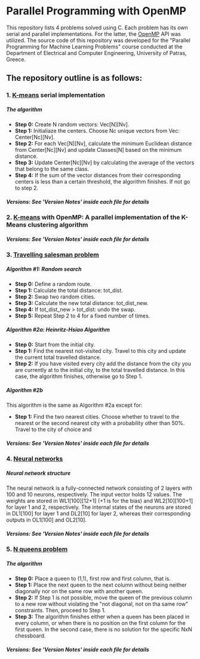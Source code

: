 # Parallel Programming with OpenMP

This repository lists 4 problems solved using C. Each problem has its own serial and parallel implementations. For the latter, the [OpenMP](https://www.openmp.org/) API was utilized.
The source code of this repository was developed for the "Parallel Programming for Machine Learning Problems" course conducted at the Department of Electrical and Computer Engineering, University of Patras, Greece.

## The repository outline is as follows:
### 1. **[K-means](https://en.wikipedia.org/wiki/K-means_clustering) serial implementation**
##### The algorithm
- **Step 0:** Create N random vectors: Vec[N][Nv].
- **Step 1:** Initialiaze the centers. Choose Nc unique vectors from Vec: Center[Nc][Nv].
- **Step 2:** For each Vec[N][Nv], calculate the minimum Euclidean distance from Center[Nc][Nv] and update Classes[N] based on the minimum distance.
- **Step 3:** Update Center[Nc][Nv] by calculating the average of the vectors that belong to the same class.
- **Step 4:** If the sum of the vector distances from their corresponding centers is less than a certain threshold, the algorithm finishes. If not go to step 2.
##### Versions: _See 'Version Notes' inside each file for details_
### 2. **[K-means](https://en.wikipedia.org/wiki/K-means_clustering) with OpenMP:** A parallel implementation of the K-Means clustering algorithm
##### Versions: _See 'Version Notes' inside each file for details_
### 3. **[Travelling salesman problem](https://en.wikipedia.org/wiki/Travelling_salesman_problem)**
##### Algorithm #1: Random search
- **Step 0:** Define a random route.
- **Step 1:** Calculate the total distance: tot_dist.
- **Step 2:** Swap two random cities.
- **Step 3:** Calculate the new total distance: tot_dist_new.
- **Step 4:** If tot_dist_new > tot_dist: undo the swap.
- **Step 5:** Repeat Step 2 to 4 for a fixed number of times.
##### Algorithm #2a: Heinritz-Hsiao Algorithm
- **Step 0:** Start from the initial city.
- **Step 1:** Find the nearest not-visited city. Travel to this city and update the current total travelled distance.
- **Step 2:** If you have visited every city add the distance from the city you are currently at to the initial city, to the total travelled distance. In this case, the algorithm finishes, otherwise go to Step 1.
##### Algorithm #2b
This algorithm is the same as Algorithm #2a except for:
- **Step 1:** Find the two nearest cities. Choose whether to travel to the nearest or the second nearest city with a probability other than 50%. Travel to the city of choice and
##### Versions: _See 'Version Notes' inside each file for details_
### 4. **[Neural networks](https://en.wikipedia.org/wiki/Artificial_neural_network)** 
##### Neural network structure
The neural network is a fully-connected network consisting of 2 layers with 100 and 10 neurons, respectively. The input vector holds 12 values. The weights are stored in WL1[100][12+1] (+1 is for the bias) and WL2[10][100+1] for layer 1 and 2, respectively. The internal states of the neurons are stored in DL1[100] for layer 1 and DL2[10] for layer 2, whereas their corresponding outputs in OL1[100] and OL2[10].
##### Versions: _See 'Version Notes' inside each file for details_
### 5. **[N queens problem](https://en.wikipedia.org/wiki/Eight_queens_puzzle)** 
##### The algorithm
- **Step 0:** Place a queen to (1,1), first row and first column, that is.
- **Step 1:** Place the next queen to the next column without being neither diagonally nor on the same row with another queen.
- **Step 2:** If Step 1 is not possible, move the queen of the previous column to a new row without violating the "not diagonal, not on tha same row" constraints. Then, proceed to Step 1.
- **Step 3:** The algorithm finishes either when a queen has been placed in every column, or when there is no position on the first column for the first queen. In the second case, there is no solution for the specific NxN chessboard.
##### Versions: _See 'Version Notes' inside each file for details_
